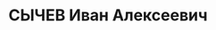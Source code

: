 ---
title: СЫЧЕВ Иван Алексеевич
description: '1895 г.р., м.р.: г. Златоуст, русский, из рабочих, образование: низшее,
  член ВКП(б) с 1931-1935

  Златоустовский инструментальный завод, старший мастер

  прож.: г. Златоуст 02.03.1937

  Обвинение: ст. 58-8-7-11

  Приговор: ВК ВС СССР, 07.12.1937 — ВМН

  Расстрелян 29.12.1937

  Реабилитация: ВК ВС СССР, 07.12.1957'
---